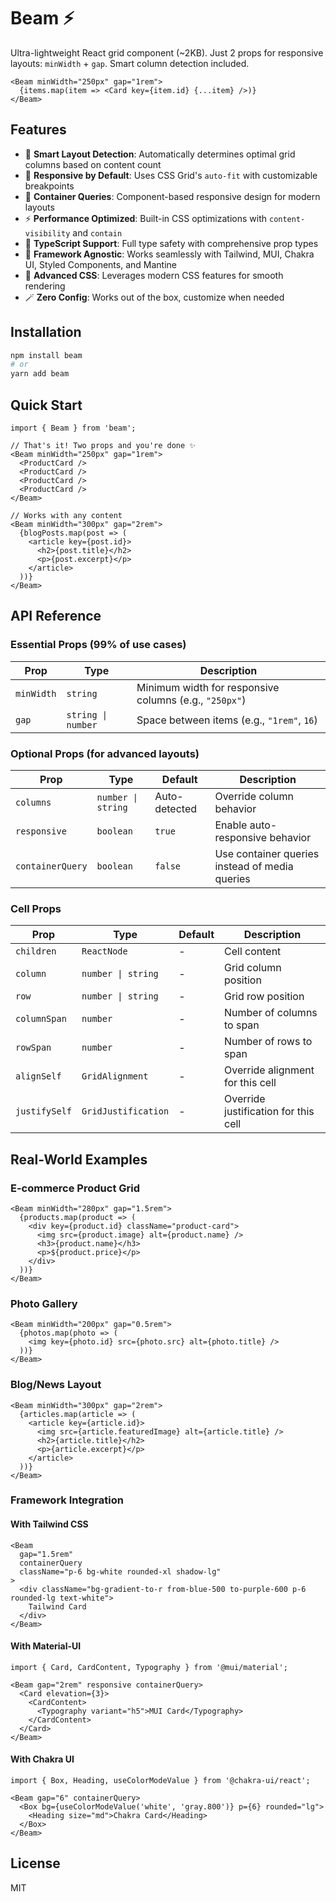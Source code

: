 # Beam ⚡

Ultra-lightweight React grid component (~2KB). Just 2 props for responsive layouts: `minWidth` + `gap`. Smart column detection included.

```tsx
<Beam minWidth="250px" gap="1rem">
  {items.map(item => <Card key={item.id} {...item} />)}
</Beam>
```

## Features

- 🧠 **Smart Layout Detection**: Automatically determines optimal grid columns based on content count
- 📱 **Responsive by Default**: Uses CSS Grid's `auto-fit` with customizable breakpoints
- 📐 **Container Queries**: Component-based responsive design for modern layouts
- ⚡ **Performance Optimized**: Built-in CSS optimizations with `content-visibility` and `contain`
- 🎯 **TypeScript Support**: Full type safety with comprehensive prop types
- 🎨 **Framework Agnostic**: Works seamlessly with Tailwind, MUI, Chakra UI, Styled Components, and Mantine
- 🎪 **Advanced CSS**: Leverages modern CSS features for smooth rendering
- 🪄 **Zero Config**: Works out of the box, customize when needed

## Installation

```bash
npm install beam
# or
yarn add beam
```

## Quick Start

```tsx
import { Beam } from 'beam';

// That's it! Two props and you're done ✨
<Beam minWidth="250px" gap="1rem">
  <ProductCard />
  <ProductCard />
  <ProductCard />
  <ProductCard />
</Beam>

// Works with any content
<Beam minWidth="300px" gap="2rem">
  {blogPosts.map(post => (
    <article key={post.id}>
      <h2>{post.title}</h2>
      <p>{post.excerpt}</p>
    </article>
  ))}
</Beam>
```

## API Reference

### Essential Props (99% of use cases)

| Prop | Type | Description |
|------|------|-------------|
| `minWidth` | `string` | Minimum width for responsive columns (e.g., `"250px"`) |
| `gap` | `string \| number` | Space between items (e.g., `"1rem"`, `16`) |

### Optional Props (for advanced layouts)

| Prop | Type | Default | Description |
|------|------|---------|-------------|
| `columns` | `number \| string` | Auto-detected | Override column behavior |
| `responsive` | `boolean` | `true` | Enable auto-responsive behavior |
| `containerQuery` | `boolean` | `false` | Use container queries instead of media queries |

### Cell Props

| Prop | Type | Default | Description |
|------|------|---------|-------------|
| `children` | `ReactNode` | - | Cell content |
| `column` | `number \| string` | - | Grid column position |
| `row` | `number \| string` | - | Grid row position |
| `columnSpan` | `number` | - | Number of columns to span |
| `rowSpan` | `number` | - | Number of rows to span |
| `alignSelf` | `GridAlignment` | - | Override alignment for this cell |
| `justifySelf` | `GridJustification` | - | Override justification for this cell |

## Real-World Examples

### E-commerce Product Grid
```tsx
<Beam minWidth="280px" gap="1.5rem">
  {products.map(product => (
    <div key={product.id} className="product-card">
      <img src={product.image} alt={product.name} />
      <h3>{product.name}</h3>
      <p>${product.price}</p>
    </div>
  ))}
</Beam>
```

### Photo Gallery
```tsx
<Beam minWidth="200px" gap="0.5rem">
  {photos.map(photo => (
    <img key={photo.id} src={photo.src} alt={photo.title} />
  ))}
</Beam>
```

### Blog/News Layout
```tsx
<Beam minWidth="300px" gap="2rem">
  {articles.map(article => (
    <article key={article.id}>
      <img src={article.featuredImage} alt={article.title} />
      <h2>{article.title}</h2>
      <p>{article.excerpt}</p>
    </article>
  ))}
</Beam>
```

### Framework Integration

#### With Tailwind CSS
```tsx
<Beam 
  gap="1.5rem" 
  containerQuery 
  className="p-6 bg-white rounded-xl shadow-lg"
>
  <div className="bg-gradient-to-r from-blue-500 to-purple-600 p-6 rounded-lg text-white">
    Tailwind Card
  </div>
</Beam>
```

#### With Material-UI
```tsx
import { Card, CardContent, Typography } from '@mui/material';

<Beam gap="2rem" responsive containerQuery>
  <Card elevation={3}>
    <CardContent>
      <Typography variant="h5">MUI Card</Typography>
    </CardContent>
  </Card>
</Beam>
```

#### With Chakra UI
```tsx
import { Box, Heading, useColorModeValue } from '@chakra-ui/react';

<Beam gap="6" containerQuery>
  <Box bg={useColorModeValue('white', 'gray.800')} p={6} rounded="lg">
    <Heading size="md">Chakra Card</Heading>
  </Box>
</Beam>
```

## License

MIT